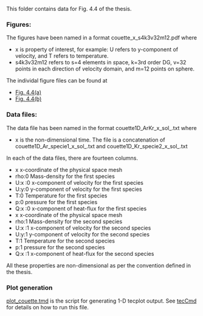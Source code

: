 This folder contains data for Fig. 4.4 of the thesis.

### Figures:  

The figures have been named in a format couette\_x\_s4k3v32m12.pdf where 
- x is property of interest, for example: U refers to y-component of velocity, and T refers to temperature.
- s4k3v32m12 refers to s=4 elements in *s*pace, k=3rd order DG, v=32 points in each direction of *v*elocity domain, and m=12 points on sphere.

The individal figure files can be found at  
- [Fig. 4.4(a)](couette_U_s4k3v32m12_normalized_.pdf)
- [Fig. 4.4(b)](couette_T_s4k3v32m12_normalized_.pdf)

### Data files:  

The data file has been named in the format couette1D\_ArKr\_x\_sol\_.txt where 
- x is the non-dimensional time. The file is a concatenation of couette1D\_Ar\_specie1_x\_sol\_.txt and couette1D\_Kr\_specie2\_x\_sol\_.txt

In each of the data files, there are fourteen columns. 
- x x-coordinate of the physical space mesh
- rho:0 Mass-density for the first species
- U:x :0 x-component of velocity for the first species
- U:y:0 y-component of velocity for the first species
- T:0 Temperature for the first species
- p:0 pressure for the first species
- Q:x :0 x-component of heat-flux for the first species
- x x-coordinate of the physical space mesh
- rho:1 Mass-density for the second species
- U:x :1 x-component of velocity for the second species
- U:y:1 y-component of velocity for the second species
- T:1 Temperature for the second species
- p:1 pressure for the second species
- Q:x :1 x-component of heat-flux for the second species

All these properties are non-dimensional as per the convention defined in the thesis.

### Plot generation 

[plot_couette.tmd](plot_couette.tmd) is the script for generating 1-D tecplot output. See [tecCmd](https://github.com/jaisw7/tecCmd) for details on how to run this file.
